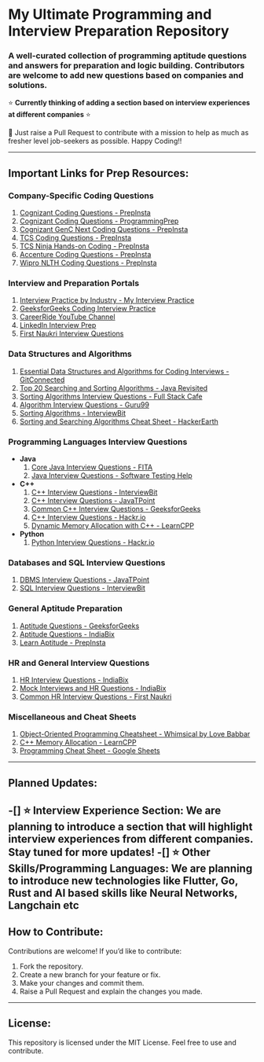# My Ultimate Programming and Interview Preparation Repository

### A well-curated collection of programming aptitude questions and answers for preparation and logic building. Contributors are welcome to add new questions based on companies and solutions.

⭐ **Currently thinking of adding a section based on interview experiences at different companies** ⭐

🚀 Just raise a Pull Request to contribute with a mission to help as much as fresher level job-seekers as possible. Happy Coding!!

---

## Important Links for Prep Resources:

### Company-Specific Coding Questions
1) [Cognizant Coding Questions - PrepInsta](https://prepinsta.com/cognizant/coding-questions/)
2) [Cognizant Coding Questions - ProgrammingPrep](https://www.programmingprep.com/cognizant-coding-questions/)
3) [Cognizant GenC Next Coding Questions - PrepInsta](https://prepinsta.com/cognizant-genc-next/coding-questions/)
4) [TCS Coding Questions - PrepInsta](https://prepinsta.com/tcs-coding-questions/)
5) [TCS Ninja Hands-on Coding - PrepInsta](https://prepinsta.com/tcs-ninja/hands-on-coding/)
6) [Accenture Coding Questions - PrepInsta](https://prepinsta.com/accenture/coding/)
7) [Wipro NLTH Coding Questions - PrepInsta](https://prepinsta.com/wipro-nlth/placement-papers/coding-ability/)

### Interview and Preparation Portals
1) [Interview Practice by Industry - My Interview Practice](https://myinterviewpractice.com/industries/)
2) [GeeksforGeeks Coding Interview Practice](https://www.geeksforgeeks.org/practice-for-cracking-any-coding-interview/)
3) [CareerRide YouTube Channel](https://www.youtube.com/c/CareerRideinfo/playlists?view=58)
4) [LinkedIn Interview Prep](https://www.linkedin.com/interview-prep/assessments/urn:li:fs_assessment:(1,a)/question/urn:li:fs_assessmentQuestion:(10011,aq11)/)
5) [First Naukri Interview Questions](https://www.firstnaukri.com/interview-questions-and-answers?utm_source=chpeventbyrg&utm_medium=email&utm_campaign=piqa)

### Data Structures and Algorithms
1) [Essential Data Structures and Algorithms for Coding Interviews - GitConnected](https://levelup.gitconnected.com/essential-data-structures-and-algorithms-for-coding-interviews-a283c755b304)
2) [Top 20 Searching and Sorting Algorithms - Java Revisited](https://javarevisited.blogspot.com/2019/04/top-20-searching-and-sorting-algorithms-interview-questions.html)
3) [Sorting Algorithms Interview Questions - Full Stack Cafe](https://www.fullstack.cafe/blog/sorting-algorithms-interview-questions)
4) [Algorithm Interview Questions - Guru99](https://www.guru99.com/algorithm-interview-questions.html)
5) [Sorting Algorithms - InterviewBit](https://www.interviewbit.com/tutorial/sorting-algorithms/#sorting-algorithms)
6) [Sorting and Searching Algorithms Cheat Sheet - HackerEarth](https://www.hackerearth.com/practice/notes/sorting-and-searching-algorithms-time-complexities-cheat-sheet/)

### Programming Languages Interview Questions
- **Java**
   1) [Core Java Interview Questions - FITA](https://www.fita.in/java-interview-questions-freshers/)
   2) [Java Interview Questions - Software Testing Help](https://www.softwaretestinghelp.com/core-java-interview-questions/)
- **C++**
   1) [C++ Interview Questions - InterviewBit](https://www.interviewbit.com/cpp-interview-questions/)
   2) [C++ Interview Questions - JavaTPoint](https://www.javatpoint.com/cpp-interview-questions)
   3) [Common C++ Interview Questions - GeeksforGeeks](https://www.geeksforgeeks.org/commonly-asked-c-interview-questions-set-1/)
   4) [C++ Interview Questions - Hackr.io](https://hackr.io/blog/cpp-interview-questions)
   5) [Dynamic Memory Allocation with C++ - LearnCPP](https://www.learncpp.com/cpp-tutorial/dynamic-memory-allocation-with-new-and-delete/)
- **Python**
   1) [Python Interview Questions - Hackr.io](https://hackr.io/blog/python-interview-questions)

### Databases and SQL Interview Questions
1) [DBMS Interview Questions - JavaTPoint](https://www.javatpoint.com/dbms-interview-questions)
2) [SQL Interview Questions - InterviewBit](https://www.interviewbit.com/sql-interview-questions/)

### General Aptitude Preparation
1) [Aptitude Questions - GeeksforGeeks](https://www.geeksforgeeks.org/aptitude-gq/)
2) [Aptitude Questions - IndiaBix](https://www.indiabix.com/)
3) [Learn Aptitude - PrepInsta](https://prepinsta.com/learn-aptitude/)

### HR and General Interview Questions
1) [HR Interview Questions - IndiaBix](https://www.indiabix.com/hr-interview/questions-and-answers/)
2) [Mock Interviews and HR Questions - IndiaBix](https://www.indiabix.com/)
3) [Common HR Interview Questions - First Naukri](https://www.firstnaukri.com/interview-questions-and-answers?utm_source=chpeventbyrg&utm_medium=email&utm_campaign=piqa)

### Miscellaneous and Cheat Sheets
1) [Object-Oriented Programming Cheatsheet - Whimsical by Love Babbar](https://whimsical.com/object-oriented-programming-cheatsheet-by-love-babbar-YbSgLatbWQ4R5paV7EgqFw)
2) [C++ Memory Allocation - LearnCPP](https://www.learncpp.com/cpp-tutorial/dynamic-memory-allocation-with-new-and-delete/)
3) [Programming Cheat Sheet - Google Sheets](https://docs.google.com/spreadsheets/d/1n7R1P5XnWInTTl89GPuw0RWOsoDiAsRWRDSwLVMlWNE/edit#gid=0)

---

## Planned Updates:
-[] ⭐ **Interview Experience Section**: We are planning to introduce a section that will highlight interview experiences from different companies. Stay tuned for more updates!
-[] ⭐ **Other Skills/Programming Languages**: We are planning to introduce new technologies like Flutter, Go, Rust and AI based skills like Neural Networks, Langchain etc
---

## How to Contribute:
Contributions are welcome! If you’d like to contribute:
1) Fork the repository.
2) Create a new branch for your feature or fix.
3) Make your changes and commit them.
4) Raise a Pull Request and explain the changes you made.

---

## License:
This repository is licensed under the MIT License. Feel free to use and contribute.
